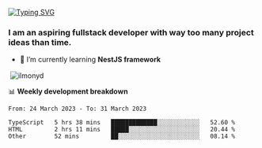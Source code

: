 [![Typing SVG](https://readme-typing-svg.herokuapp.com?color=%23e07a5f&size=40&center=false&vCenter=true&multiline=true&width=900&height=70&lines=Hi%2C+my+name+is+Oleg)](https://git.io/typing-svg)

<h3>
  I am an aspiring fullstack developer with way too many project ideas than time.</h3>

- 🌱 I’m currently learning **NestJS framework**

<p align="left">
</p>






<p>&nbsp;<img align="center" src="https://github-readme-stats.vercel.app/api?username=ilmonyd&show_icons=true&theme=calm&locale=en" alt="ilmonyd" /></p>


📊 **Weekly development breakdown**
<!--START_SECTION:waka-->

```text
From: 24 March 2023 - To: 31 March 2023

TypeScript   5 hrs 38 mins   █████████████░░░░░░░░░░░░   52.60 %
HTML         2 hrs 11 mins   █████░░░░░░░░░░░░░░░░░░░░   20.44 %
Other        52 mins         ██░░░░░░░░░░░░░░░░░░░░░░░   08.14 %
```

<!--END_SECTION:waka-->
